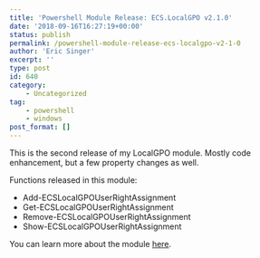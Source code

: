 ```yaml
---
title: 'Powershell Module Release: ECS.LocalGPO v2.1.0'
date: '2018-09-16T16:27:19+00:00'
status: publish
permalink: /powershell-module-release-ecs-localgpo-v2-1-0
author: 'Eric Singer'
excerpt: ''
type: post
id: 640
category:
    - Uncategorized
tag:
    - powershell
    - windows
post_format: []
---
```

This is the second release of my LocalGPO module. Mostly code enhancement, but a few property changes as well.

Functions released in this module:

- Add-ECSLocalGPOUserRightAssignment
- Get-ECSLocalGPOUserRightAssignment
- Remove-ECSLocalGPOUserRightAssignment
- Show-ECSLocalGPOUserRightAssignment

You can learn more about the module [here](https://github.com/ericcsinger/ECS.LocalGPO/wiki).